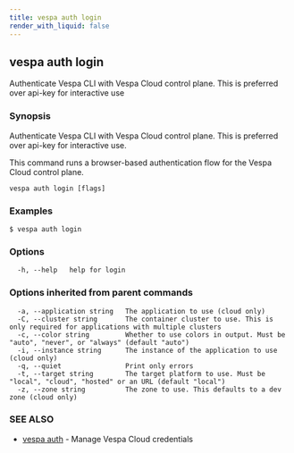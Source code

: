 ```yaml
---
title: vespa auth login
render_with_liquid: false
---
```


## vespa auth login

Authenticate Vespa CLI with Vespa Cloud control plane. This is preferred over api-key for interactive use

### Synopsis

Authenticate Vespa CLI with Vespa Cloud control plane. This is preferred over api-key for interactive use.

This command runs a browser-based authentication flow for the Vespa Cloud control plane.


```
vespa auth login [flags]
```

### Examples

```
$ vespa auth login
```

### Options

```
  -h, --help   help for login
```

### Options inherited from parent commands

```
  -a, --application string   The application to use (cloud only)
  -C, --cluster string       The container cluster to use. This is only required for applications with multiple clusters
  -c, --color string         Whether to use colors in output. Must be "auto", "never", or "always" (default "auto")
  -i, --instance string      The instance of the application to use (cloud only)
  -q, --quiet                Print only errors
  -t, --target string        The target platform to use. Must be "local", "cloud", "hosted" or an URL (default "local")
  -z, --zone string          The zone to use. This defaults to a dev zone (cloud only)
```

### SEE ALSO

* [vespa auth](vespa_auth.html)	 - Manage Vespa Cloud credentials

